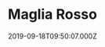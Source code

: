 ---
date: 2019-09-18T09:50:07.000Z
title: Maglia Rosso
latitude: 52.19020828674799
longitude: 0.7234411384232506
category: checkin
---